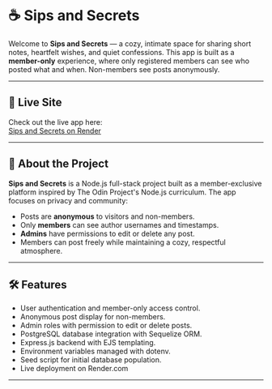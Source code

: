 # ☕ Sips and Secrets

Welcome to **Sips and Secrets** — a cozy, intimate space for sharing short notes, heartfelt wishes, and quiet confessions. This app is built as a **member-only** experience, where only registered members can see who posted what and when. Non-members see posts anonymously.

---

## 🔗 Live Site

Check out the live app here:  
[Sips and Secrets on Render](https://sips-and-secrets.onrender.com/)

---

## 📌 About the Project

**Sips and Secrets** is a Node.js full-stack project built as a member-exclusive platform inspired by The Odin Project's Node.js curriculum. The app focuses on privacy and community:

- Posts are **anonymous** to visitors and non-members.
- Only **members** can see author usernames and timestamps.
- **Admins** have permissions to edit or delete any post.
- Members can post freely while maintaining a cozy, respectful atmosphere.

---

## 🛠 Features

- User authentication and member-only access control.
- Anonymous post display for non-members.
- Admin roles with permission to edit or delete posts.
- PostgreSQL database integration with Sequelize ORM.
- Express.js backend with EJS templating.
- Environment variables managed with dotenv.
- Seed script for initial database population.
- Live deployment on Render.com

---